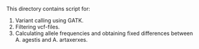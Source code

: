This directory contains script for: 

1) Variant calling using GATK.
2) Filtering vcf-files.
3) Calculating allele frequencies and obtaining fixed differences between A. agestis and A. artaxerxes.
